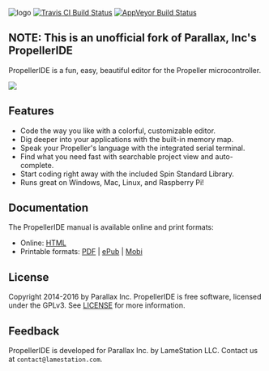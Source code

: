 ![logo](https://github.com/parallaxinc/PropellerIDE/raw/master/icons/logo.png)
[![Travis CI Build Status](https://travis-ci.org/parallaxinc/PropellerIDE.svg?branch=master)](https://travis-ci.org/parallaxinc/PropellerIDE) [![AppVeyor Build Status](https://ci.appveyor.com/api/projects/status/2gj0hjoqjau9is4b?svg=true)](https://ci.appveyor.com/project/bweir/propelleride)

## NOTE: This is an unofficial fork of Parallax, Inc's PropellerIDE

PropellerIDE is a fun, easy, beautiful editor for the Propeller microcontroller.

![](screenshots/main.png)

## Features

* Code the way you like with a colorful, customizable editor.
* Dig deeper into your applications with the built-in memory map.
* Speak your Propeller's language with the integrated serial terminal.
* Find what you need fast with searchable project view and auto-complete.
* Start coding right away with the included Spin Standard Library.
* Runs great on Windows, Mac, Linux, and Raspberry Pi!

## Documentation

The PropellerIDE manual is available online and print formats:

- Online: [HTML](https://bweir.gitbooks.io/PropellerIDE-docs/content/)
- Printable formats: [PDF](https://www.gitbook.com/download/pdf/book/bweir/PropellerIDE-docs) | [ePub](https://www.gitbook.com/download/epub/book/bweir/PropellerIDE-docs) | [Mobi](https://www.gitbook.com/download/mobi/book/bweir/PropellerIDE-docs)

## License

Copyright 2014-2016 by Parallax Inc. PropellerIDE is free software, licensed under the GPLv3. See [LICENSE](LICENSE) for more information.

## Feedback

PropellerIDE is developed for Parallax Inc. by LameStation LLC. Contact us at `contact@lamestation.com`.
